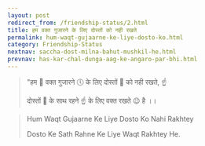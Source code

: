 ```yaml
---
layout: post
redirect_from: /friendship-status/2.html
title: हम वक्त गुजारने के लिए दोस्तों को नही रखते
permalink: hum-waqt-gujaarne-ke-liye-dosto-ko.html
category: Friendship-Status
nextnav: saccha-dost-milna-bahut-mushkil-he.html
prevnav: has-kar-chal-dunga-aag-ke-angaro-par-bhi.html
---
```

> "हम 👦 वक्त गुजारने 🕔 के लिए दोस्तों 👫 को नही रखते, ☝ 
> 
> दोस्तों 👫 के साथ रहने ☝ के लिए वक्त रखते 😉 है ।।

> Hum Waqt Gujaarne Ke Liye Dosto Ko Nahi Rakhtey
>
> Dosto Ke Sath Rahne Ke Liye Waqt Rakhtey He.
